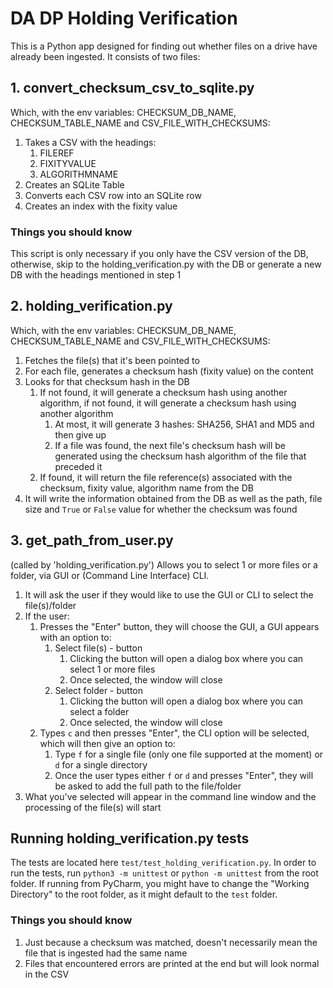 # DA DP Holding Verification

This is a Python app designed for finding out whether files on a drive have already been ingested.
It consists of two files:

## 1. convert_checksum_csv_to_sqlite.py

Which, with the env variables: CHECKSUM_DB_NAME, CHECKSUM_TABLE_NAME and CSV_FILE_WITH_CHECKSUMS:

   1. Takes a CSV with the headings:
       1. FILEREF
       2. FIXITYVALUE
       3. ALGORITHMNAME
   2. Creates an SQLite Table
   3. Converts each CSV row into an SQLite row
   4. Creates an index with the fixity value

### Things you should know
This script is only necessary if you only have the CSV version of the DB, otherwise, skip to the 
holding_verification.py with the DB or generate a new DB with the headings mentioned in step 1

## 2. holding_verification.py

Which, with the env variables: CHECKSUM_DB_NAME, CHECKSUM_TABLE_NAME and CSV_FILE_WITH_CHECKSUMS:

   1. Fetches the file(s) that it's been pointed to
   2. For each file, generates a checksum hash (fixity value) on the content
   3. Looks for that checksum hash in the DB
      1. If not found, it will generate a checksum hash using another algorithm, if not found, it will generate a checksum hash using another algorithm 
         1. At most, it will generate 3 hashes: SHA256, SHA1 and MD5 and then give up
         2. If a file was found, the next file's checksum hash will be generated using the checksum hash algorithm 
            of the file that preceded it
      2. If found, it will return the file reference(s) associated with the checksum, fixity value, algorithm name 
         from the DB
   4. It will write the information obtained from the DB as well as the path, file size and `True` or `False` value 
      for whether the checksum was found

## 3. get_path_from_user.py

(called by 'holding_verification.py') Allows you to select 1 or more files or a folder, via GUI or (Command Line
Interface) CLI.

1. It will ask the user if they would like to use the GUI or CLI to select the file(s)/folder
2. If the user:
   1. Presses the "Enter" button, they will choose the GUI, a GUI appears with an option to:
      1. Select file(s) - button
         1. Clicking the button will open a dialog box where you can select 1 or more files
         2. Once selected, the window will close
      2. Select folder - button
         1. Clicking the button will open a dialog box where you can select a folder
         2. Once selected, the window will close
   2. Types `c` and then presses "Enter", the CLI option will be selected, which will then give an option to:
      1. Type `f` for a single file (only one file supported at the moment) or `d` for a single directory
      2. Once the user types either `f` or `d` and presses "Enter", they will be asked to add the full path to the
         file/folder
3. What you've selected will appear in the command line window and the processing of the file(s) will start

## Running holding_verification.py tests

The tests are located here `test/test_holding_verification.py`. In order to run the tests, run `python3 -m unittest` or
`python -m unittest` from the root folder. If running from PyCharm, you might have to change the "Working Directory" to the root folder,
as it might default to the `test` folder.

### Things you should know
1. Just because a checksum was matched, doesn't necessarily mean the file that is ingested had the same name
2. Files that encountered errors are printed at the end but will look normal in the CSV
